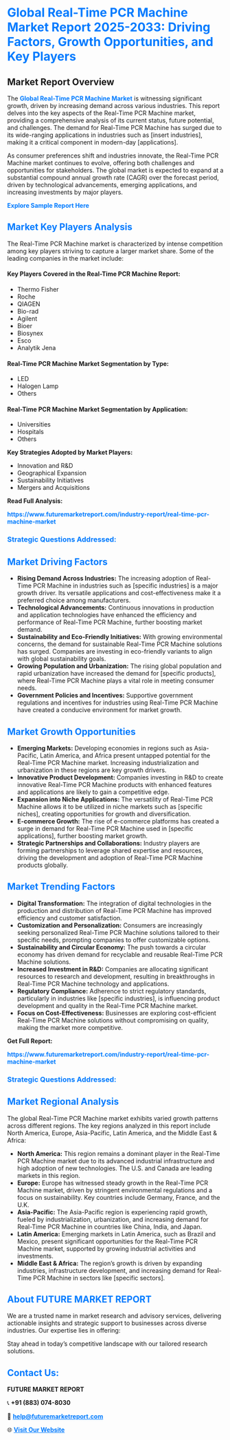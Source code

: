 <h1 style="color: #007BFF;">Global Real-Time PCR Machine Market Report 2025-2033: Driving Factors, Growth Opportunities, and Key Players</h1>

<section id="overview">
<h2>Market Report Overview</h2>
<p>The <a href="https://www.futuremarketreport.com/industry-report/real-time-pcr-machine-market" style="color: #007BFF; text-decoration: none;"><strong>Global Real-Time PCR Machine Market</strong></a> is witnessing significant growth, driven by increasing demand across various industries. This report delves into the key aspects of the Real-Time PCR Machine market, providing a comprehensive analysis of its current status, future potential, and challenges. The demand for Real-Time PCR Machine has surged due to its wide-ranging applications in industries such as [insert industries], making it a critical component in modern-day [applications].</p>
<p>As consumer preferences shift and industries innovate, the Real-Time PCR Machine market continues to evolve, offering both challenges and opportunities for stakeholders. The global market is expected to expand at a substantial compound annual growth rate (CAGR) over the forecast period, driven by technological advancements, emerging applications, and increasing investments by major players.</p>
</section>

<section id="overview">
<p><a href="https://www.futuremarketreport.com/request-sample/reportId=85894" style="color: #007BFF; text-decoration: none;"><strong>Explore Sample Report Here</strong></a></p>
</section>

<section id="key-players">
<h2 style="color: #007BFF;">Market Key Players Analysis</h2>
<p>The Real-Time PCR Machine market is characterized by intense competition among key players striving to capture a larger market share. Some of the leading companies in the market include:</p>
<h4>Key Players Covered in the Real-Time PCR Machine Report:</h4>
<ul><li>Thermo Fisher</li><li>Roche</li><li>QIAGEN</li><li>Bio-rad</li><li>Agilent</li><li>Bioer</li><li>Biosynex</li><li>Esco</li><li>Analytik Jena</li></ul>
<h4>Real-Time PCR Machine Market Segmentation by Type:</h4>
<ul><li>LED</li><li>Halogen Lamp</li><li>Others</li></ul>

<h4>Real-Time PCR Machine Market Segmentation by Application:</h4>
<ul><li>Universities</li><li>Hospitals</li><li>Others</li></ul>
<p><strong>Key Strategies Adopted by Market Players:</strong></p>
<ul>
<li>Innovation and R&D</li>
<li>Geographical Expansion</li>
<li>Sustainability Initiatives</li>
<li>Mergers and Acquisitions</li>
</ul>
</section>

<section>
<p><strong>Read Full Analysis: </strong></p><a href="https://www.futuremarketreport.com/industry-report/real-time-pcr-machine-market" style="color: #007BFF; text-decoration: none;"><strong>https://www.futuremarketreport.com/industry-report/real-time-pcr-machine-market</strong></a>
<h3 style="color: #007BFF;">Strategic Questions Addressed:</h3>
</section>

<section id="driving-factors">
<h2 style="color: #007BFF;">Market Driving Factors</h2>
<ul>
<li><strong>Rising Demand Across Industries:</strong> The increasing adoption of Real-Time PCR Machine in industries such as [specific industries] is a major growth driver. Its versatile applications and cost-effectiveness make it a preferred choice among manufacturers.</li>
<li><strong>Technological Advancements:</strong> Continuous innovations in production and application technologies have enhanced the efficiency and performance of Real-Time PCR Machine, further boosting market demand.</li>
<li><strong>Sustainability and Eco-Friendly Initiatives:</strong> With growing environmental concerns, the demand for sustainable Real-Time PCR Machine solutions has surged. Companies are investing in eco-friendly variants to align with global sustainability goals.</li>
<li><strong>Growing Population and Urbanization:</strong> The rising global population and rapid urbanization have increased the demand for [specific products], where Real-Time PCR Machine plays a vital role in meeting consumer needs.</li>
<li><strong>Government Policies and Incentives:</strong> Supportive government regulations and incentives for industries using Real-Time PCR Machine have created a conducive environment for market growth.</li>
</ul>
</section>

<section id="growth-opportunities">
<h2 style="color: #007BFF;">Market Growth Opportunities</h2>
<ul>
<li><strong>Emerging Markets:</strong> Developing economies in regions such as Asia-Pacific, Latin America, and Africa present untapped potential for the Real-Time PCR Machine market. Increasing industrialization and urbanization in these regions are key growth drivers.</li>
<li><strong>Innovative Product Development:</strong> Companies investing in R&D to create innovative Real-Time PCR Machine products with enhanced features and applications are likely to gain a competitive edge.</li>
<li><strong>Expansion into Niche Applications:</strong> The versatility of Real-Time PCR Machine allows it to be utilized in niche markets such as [specific niches], creating opportunities for growth and diversification.</li>
<li><strong>E-commerce Growth:</strong> The rise of e-commerce platforms has created a surge in demand for Real-Time PCR Machine used in [specific applications], further boosting market growth.</li>
<li><strong>Strategic Partnerships and Collaborations:</strong> Industry players are forming partnerships to leverage shared expertise and resources, driving the development and adoption of Real-Time PCR Machine products globally.</li>
</ul>
</section>

<section id="trending-factors">
<h2 style="color: #007BFF;">Market Trending Factors</h2>
<ul>
<li><strong>Digital Transformation:</strong> The integration of digital technologies in the production and distribution of Real-Time PCR Machine has improved efficiency and customer satisfaction.</li>
<li><strong>Customization and Personalization:</strong> Consumers are increasingly seeking personalized Real-Time PCR Machine solutions tailored to their specific needs, prompting companies to offer customizable options.</li>
<li><strong>Sustainability and Circular Economy:</strong> The push towards a circular economy has driven demand for recyclable and reusable Real-Time PCR Machine solutions.</li>
<li><strong>Increased Investment in R&D:</strong> Companies are allocating significant resources to research and development, resulting in breakthroughs in Real-Time PCR Machine technology and applications.</li>
<li><strong>Regulatory Compliance:</strong> Adherence to strict regulatory standards, particularly in industries like [specific industries], is influencing product development and quality in the Real-Time PCR Machine market.</li>
<li><strong>Focus on Cost-Effectiveness:</strong> Businesses are exploring cost-efficient Real-Time PCR Machine solutions without compromising on quality, making the market more competitive.</li>
</ul>
</section>

<section>
<p><strong>Get Full Report: </strong></p><a href="https://www.futuremarketreport.com/industry-report/real-time-pcr-machine-market" style="color: #007BFF; text-decoration: none;"><strong>https://www.futuremarketreport.com/industry-report/real-time-pcr-machine-market</strong></a>
<h3 style="color: #007BFF;">Strategic Questions Addressed:</h3>
</section>


<section id="regional-analysis">
<h2 style="color: #007BFF;">Market Regional Analysis</h2>
<p>The global Real-Time PCR Machine market exhibits varied growth patterns across different regions. The key regions analyzed in this report include North America, Europe, Asia-Pacific, Latin America, and the Middle East & Africa:</p>
<ul>
<li><strong>North America:</strong> This region remains a dominant player in the Real-Time PCR Machine market due to its advanced industrial infrastructure and high adoption of new technologies. The U.S. and Canada are leading markets in this region.</li>
<li><strong>Europe:</strong> Europe has witnessed steady growth in the Real-Time PCR Machine market, driven by stringent environmental regulations and a focus on sustainability. Key countries include Germany, France, and the U.K.</li>
<li><strong>Asia-Pacific:</strong> The Asia-Pacific region is experiencing rapid growth, fueled by industrialization, urbanization, and increasing demand for Real-Time PCR Machine in countries like China, India, and Japan.</li>
<li><strong>Latin America:</strong> Emerging markets in Latin America, such as Brazil and Mexico, present significant opportunities for the Real-Time PCR Machine market, supported by growing industrial activities and investments.</li>
<li><strong>Middle East & Africa:</strong> The region’s growth is driven by expanding industries, infrastructure development, and increasing demand for Real-Time PCR Machine in sectors like [specific sectors].</li>
</ul>
</section>

<footer>
<h2 style="color: #007BFF;">About FUTURE MARKET REPORT</h2>
<p>We are a trusted name in market research and advisory services, delivering actionable insights and strategic support to businesses across diverse industries. Our expertise lies in offering:</p>

<p>Stay ahead in today’s competitive landscape with our tailored research solutions.</p>

<h2 style="color: #007BFF;">Contact Us:</h2>
<p><strong>FUTURE MARKET REPORT</strong></p>
<p>📞 <strong>+91 (883) 074-8030</strong></p>
<p>📧 <strong><a href="mailto:help@futuremarketreport.com" style="color: #007BFF;">help@futuremarketreport.com</a></strong></p>
<p>🌐 <strong><a href="https://www.futuremarketreport.com/" style="color: #007BFF;">Visit Our Website</a></strong></p>
</footer>